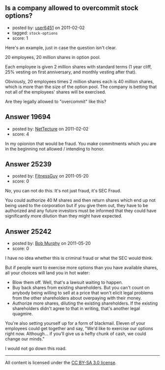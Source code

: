 ## Is a company allowed to overcommit stock options?

- posted by: [user6451](https://stackexchange.com/users/-1/6451-user6451) on 2011-02-02
- tagged: `stock-options`
- score: 1


Here's an example, just in case the question isn't clear.

20 employees, 20 million shares in option pool.

Each employee is given 2 million shares with standard terms (1 year cliff, 25% vesting on first anniversary, and monthly vesting after that).

Obviously, 20 employees times 2 million shares each is 40 million shares, which is more than the size of the option pool. The company is betting that not all of the employees' shares will be exercised.

Are they legally allowed to "overcommit" like this?


## Answer 19694

- posted by: [NetTecture](https://stackexchange.com/users/-1/3350-nettecture) on 2011-02-02
- score: 4

In my opionion that would be fraud. You make commitments which you are in the beginning not allowed / intending to honor.


## Answer 25239

- posted by: [FitnessGuy](https://stackexchange.com/users/-1/9316-fitnessguy) on 2011-05-20
- score: 0

No, you can not do this. It's not just fraud, it's SEC Fraud. 

You could authorize 40 M shares and then return shares which end up not being used to the corporation but if you give them out, they have to be authorized and any future investors must be informed that they could have significantly more dilution than they might have expected. 


## Answer 25242

- posted by: [Bob Murphy](https://stackexchange.com/users/-1/5778-bob-murphy) on 2011-05-20
- score: 0

I have no idea whether this is criminal fraud or what the SEC would think.

But if people want to exercise more options than you have available shares, all your choices will land you in hot water:

 - Blow them off. Well, that's a lawsuit waiting to happen.
 - Buy back shares from existing shareholders. But you can't count on anybody being willing to sell at a price that won't elicit legal problems from the other shareholders about overpaying with their money.
 - Authorize more shares, diluting the existing shareholders. If the existing shareholders didn't agree to that in writing, that's another legal quagmire.

You're also setting yourself up for a form of blackmail. Eleven of your employees could get together and say, "We'd like to exercise our options right now. Although... if you'll give us a hefty chunk of cash, we could change our minds."

I would not go down this road.



---

All content is licensed under the [CC BY-SA 3.0 license](https://creativecommons.org/licenses/by-sa/3.0/).
